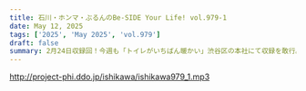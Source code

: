 ```yaml
---
title: 石川・ホンマ・ぶるんのBe-SIDE Your Life! vol.979-1
date: May 12, 2025
tags: ['2025', 'May 2025', 'vol.979']
draft: false
summary: 2月24日収録回！今週も「トイレがいちばん暖かい」渋谷区の本社にて収録を敢行。石川代表、旅疲れの影響が出たのか、とある大事なモノを失くしたそうで...「令和のヒヤリハット」恐いですね（汗）
---
```


http://project-phi.ddo.jp/ishikawa/ishikawa979_1.mp3